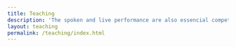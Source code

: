 ```yaml
---
title: Teaching
description: 'The spoken and live performance are also essencial competences. In this section I list the talks and training sessions that I taught.'
layout: teaching
permalink: /teaching/index.html
---
```

